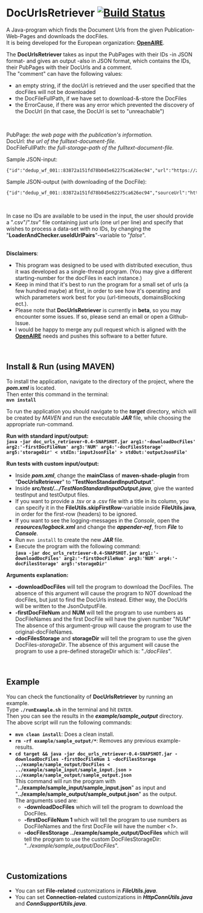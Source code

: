 # DocUrlsRetriever    [![Build Status](https://travis-ci.com/LSmyrnaios/DocUrlsRetriever.svg?branch=master)](https://travis-ci.com/LSmyrnaios/DocUrlsRetriever)

A Java-program which finds the Document Urls from the given Publication-Web-Pages and downloads the docFiles.<br/>
It is being developed for the European organization: [**OpenAIRE**](https://www.openaire.eu/).<br/>

The **DocUrlsRetriever** takes as input the PubPages with their IDs -in JSON format- and gives an output -also in JSON format,
which contains the IDs, their PubPages with their DocUrls and a comment.<br/>
The "comment" can have the following values:
- an empty string, if the docUrl is retrieved and the user specified that the docFiles will not be downloaded
- the DocFileFullPath, if we have set to download-&-store the DocFiles
- the ErrorCause, if there was any error which prevented the discovery of the DocUrl (in that case, the DocUrl is set to "unreachable")
<br/>

PubPage: *the web page with the publication's information.*<br/> 
DocUrl: *the url of the fulltext-document-file.*<br/>
DocFileFullPath: *the full-storage-path of the fulltext-document-file.*<br/>

Sample JSON-input:
```
{"id":"dedup_wf_001::83872a151fd78b045e62275ca626ec94","url":"https://zenodo.org/record/884160"}
```
Sample JSON-output (with downloading of the DocFile):
```
{"id":"dedup_wf_001::83872a151fd78b045e62275ca626ec94","sourceUrl":"https://zenodo.org/record/884160","docUrl":"https://zenodo.org/record/884160/files/Data_for_Policy_2017_paper_55.pdf","comment":"/home/lampros/DocUrlsRetriever/target/../example/sample_output/DocFiles/1.pdf"}
```
<br/>

In case no IDs are available to be used in the input, the user should provide a ".csv"/".tsv" file containing just urls (one url per line)
and specify that wishes to process a data-set with no IDs, by changing the "**LoaderAndChecker.useIdUrlPairs**"-variable to "*false*".
<br/>
<br/>

**Disclaimers**:
- This program was designed to be used with distributed execution, thus it was developed as a single-thread program. (You may give a different starting-number for the docFiles in each instance.)<br/>
- Keep in mind that it's best to run the program for a small set of urls (a few hundred maybe) at first,
    in order to see how it's operating and which parameters work best for you (url-timeouts, domainsBlocking ect.).
- Please note that **DocUrlsRetriever** is currently in **beta**, so you may encounter some issues.
    If so, please send an email or open a Github-Issue.<br/>
- I would be happy to merge any pull request which is aligned with the [**OpenAIRE**](https://www.openaire.eu/) needs
    and pushes this software to a better future.<br/>
<br/>

## Install & Run (using MAVEN)
To install the application, navigate to the directory of the project, where the ***pom.xml*** is located.<br/>
Then enter this command in the terminal:<br/>
**``mvn install``**<br/>

To run the application you should navigate to the ***target*** directory, which will be created by *MAVEN* and run the executable ***JAR*** file,
while choosing the appropriate run-command.<br/> 

**Run with standard input/output:**<br/>
**``java -jar doc_urls_retriever-0.4-SNAPSHOT.jar arg1:'-downloadDocFiles' arg2:'-firstDocFileNum' arg3:'NUM' arg4:'-docFilesStorage'
arg5:'storageDir' < stdIn:'inputJsonFile' > stdOut:'outputJsonFile'``**<br/>

**Run tests with custom input/output:**
- Inside ***pom.xml***, change the **mainClass** of **maven-shade-plugin** from "**DocUrlsRetriever**" to "**TestNonStandardInputOutput**".
- Inside ***src/test/.../TestNonStandardInputOutput.java***, give the wanted testInput and testOutput files.<br/>
- If you want to provide a .tsv or a .csv file with a title in its column,
    you can specify it in the **FileUtils.skipFirstRow**-variable inside **FileUtils.java**, in order for the first-row (headers) to be ignored.
- If you want to see the logging-messages in the *Console*, open the ***resources/logback.xml***
    and change the ***appender-ref***, from ***File*** to ***Console***.<br/>
- Run ``mvn install`` to create the new ***JAR*** file.<br/>
- Execute the program with the following command:<br/>
**``java -jar doc_urls_retriever-0.4-SNAPSHOT.jar arg1:'-downloadDocFiles' arg2:'-firstDocFileNum' arg3:'NUM' arg4:'-docFilesStorage' arg5:'storageDir'``**

**Arguments explanation:**
- **-downloadDocFiles** will tell the program to download the DocFiles.
    The absence of this argument will cause the program to NOT download the docFiles, but just to find the DocUrls instead.
    Either way, the DocUrls will be written to the JsonOutputFile.
- **-firstDocFileNum** and **NUM** will tell the program to use numbers as DocFileNames and the first DocFile will have the given number "*NUM*"
    The absence of this argument-group will cause the program to use the original-docFileNames.
- **-docFilesStorage** and **storageDir** will tell the program to use the given DocFiles-*storageDir*.
    The absence of this argument will cause the program to use a pre-defined storageDir which is: "*./docFiles*".
<br/>

## Example
You can check the functionality of **DocUrlsRetriever** by running an example.<br/>
Type **`./runExample.sh`** in the terminal and hit `ENTER`.<br/>
Then you can see the results in the ***example/sample_output*** directory.<br/>
The above script will run the following commands:
- **`mvn clean install`**: Does a clean install.
- **`rm -rf example/sample_output/*`**: Removes any previous example-results.
- **``cd target &&
    java -jar doc_urls_retriever-0.4-SNAPSHOT.jar -downloadDocFiles -firstDocFileNum 1 -docFilesStorage ../example/sample_output/DocFiles
    < ../example/sample_input/sample_input.json > ../example/sample_output/sample_output.json``**<br/>
    This command will run the program with "**../example/sample_input/sample_input.json**" as input
    and "**../example/sample_output/sample_output.json**" as the output.<br/>
    The arguments used are:
    - **-downloadDocFiles** which will tell the program to download the DocFiles.
    - **-firstDocFileNum 1** which will tell the program to use numbers as DocFileNames and the first DocFile will have the number <*1*>.
    - **-docFilesStorage ../example/sample_output/DocFiles** which will tell the program to use the custom
            DocFilesStorageDir: "*../example/sample_output/DocFiles*".
<br/>

## Customizations
- You can set **File-related** customizations in ***FileUtils.java***.
- You can set **Connection-related** customizations in ***HttpConnUtils.java*** and ***ConnSupportUtils.java***.
